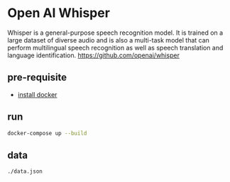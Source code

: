 # Open AI Whisper
Whisper is a general-purpose speech recognition model. It is trained on a large dataset of diverse audio and is also a multi-task model that can perform multilingual speech recognition as well as speech translation and language identification. https://github.com/openai/whisper

## pre-requisite

- [install docker](https://www.docker.com/get-started/)

## run

```sh
docker-compose up --build
```

## data

```sh
./data.json
```
